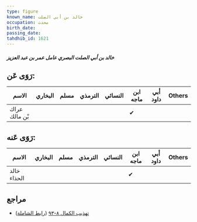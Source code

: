 ```yaml
---
type: figure
known_name: خالد بن أبي الصلت
occupation: محدث
birth_date:
passing_date:
tahdhib_id: 1621
---
```

##### خالد بن أبي الصلت البصري عامل عمر بن عبد العزيز

## رَوَى عَن:
| الاسم         | البخاري | مسلم | الترمذي | النسائي | ابن ماجه | أبي داود | Others |
| ------------- | ------- | ---- | ------- | ------- | -------- | -------- | ------ |
| عراك بْن مالك |         |      |         |         | ✔        |          |        |
## رَوَى عَنه:
| الاسم       | البخاري | مسلم | الترمذي | النسائي | ابن ماجه | أبي داود | Others |
| ----------- | ------- | ---- | ------- | ------- | -------- | -------- | ------ |
| خالد الحذاء |         |      |         |         | ✔        |          |        |
## مراجع
- [تهذيب الكمال ٨-٩٣](obsidian://open?vault=Tahdhib-al-Kamal&file=Figures/١٦٢١-خالد%20بن%20أبي%20الصلت%20البصري%20عامل%20عمر%20بن%20عبد%20العزيز) ([رابط الشاملة](https://shamela.ws/book/3722/3804))